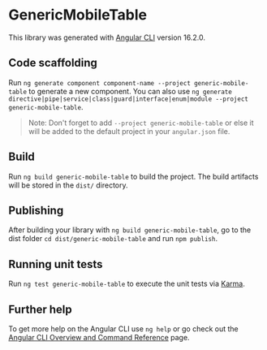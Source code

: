 # GenericMobileTable

This library was generated with [Angular CLI](https://github.com/angular/angular-cli) version 16.2.0.

## Code scaffolding

Run `ng generate component component-name --project generic-mobile-table` to generate a new component. You can also use `ng generate directive|pipe|service|class|guard|interface|enum|module --project generic-mobile-table`.
> Note: Don't forget to add `--project generic-mobile-table` or else it will be added to the default project in your `angular.json` file. 

## Build

Run `ng build generic-mobile-table` to build the project. The build artifacts will be stored in the `dist/` directory.

## Publishing

After building your library with `ng build generic-mobile-table`, go to the dist folder `cd dist/generic-mobile-table` and run `npm publish`.

## Running unit tests

Run `ng test generic-mobile-table` to execute the unit tests via [Karma](https://karma-runner.github.io).

## Further help

To get more help on the Angular CLI use `ng help` or go check out the [Angular CLI Overview and Command Reference](https://angular.io/cli) page.
